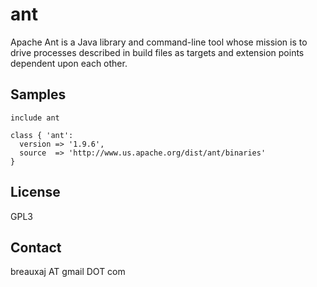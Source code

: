 ant
===

Apache Ant is a Java library and command-line tool whose mission is to drive
processes described in build files as targets and extension points dependent
upon each other.

Samples
-------
```
include ant
```
```
class { 'ant':
  version => '1.9.6',
  source  => 'http://www.us.apache.org/dist/ant/binaries'
}
```

License
-------
GPL3

Contact
-------
breauxaj AT gmail DOT com

